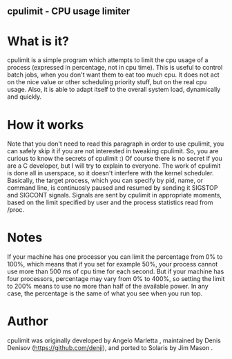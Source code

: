 ## cpulimit - CPU usage limiter

# What is it?
cpulimit is a simple program which attempts to limit the cpu usage of
a process (expressed in percentage, not in cpu time). This is useful
to control batch jobs, when you don't want them to eat too much
cpu. It does not act on the nice value or other scheduling priority
stuff, but on the real cpu usage. Also, it is able to adapt itself to
the overall system load, dynamically and quickly.

# How it works
Note that you don't need to read this paragraph in order to use
cpulimit, you can safely skip it if you are not interested in tweaking
cpulimit.  So, you are curious to know the secrets of cpulimit :) Of
course there is no secret if you are a C developer, but I will try to
explain to everyone. The work of cpulimit is done all in userspace, so
it doesn't interfere with the kernel scheduler. Basically, the target
process, which you can specify by pid, name, or command line, is
continuosly paused and resumed by sending it SIGSTOP and SIGCONT
signals. Signals are sent by cpulimit in appropriate moments, based on
the limit specified by user and the process statistics read from
/proc.

# Notes
If your machine has one processor you can limit the percentage from 0%
to 100%, which means that if you set for example 50%, your process
cannot use more than 500 ms of cpu time for each second. But if your
machine has four processors, percentage may vary from 0% to 400%, so
setting the limit to 200% means to use no more than half of the
available power. In any case, the percentage is the same of what you
see when you run top.

# Author
cpulimit was originally developed by Angelo Marletta <angelo dot marletta
at gmail dot com>, maintained by Denis Denisov (https://github.com/denji),
and ported to Solaris by Jim Mason <jmason at ibinx dot com>.
